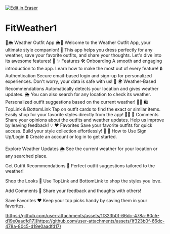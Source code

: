 <p><a target="_blank" href="https://app.eraser.io/workspace/Uy3NUrietcjqR4OwdWVF" id="edit-in-eraser-github-link"><img alt="Edit in Eraser" src="https://firebasestorage.googleapis.com/v0/b/second-petal-295822.appspot.com/o/images%2Fgithub%2FOpen%20in%20Eraser.svg?alt=media&amp;token=968381c8-a7e7-472a-8ed6-4a6626da5501"></a></p>

# FitWeather1
👗🌦️ Weather Outfit App 🌦️👔 Welcome to the Weather Outfit App, your ultimate style companion! 🎉 This app helps you dress perfectly for any weather, save your favorite outfits, and share your thoughts. Let's dive into its awesome features! 🚀 ✨ Features 🛠️ Onboarding A smooth and engaging introduction to the app. Learn how to make the most out of every feature! 🔒 Authentication Secure email-based login and sign-up for personalized experiences. Don't worry, your data is safe with us! 🔐 🌍 Weather-Based Recommendations Automatically detects your location and gives weather updates. 🌦️ You can also search for any location to check its weather. Personalized outfit suggestions based on the current weather! 🧥👖 🛍️ TopLink & BottomLink Tap on outfit cards to find the exact or similar items. Easily shop for your favorite styles directly from the app! 🛒✨ 💬 Comments Share your opinions about the outfits and weather updates. Help us improve by leaving feedback! 💡 ❤️ Favorites Save your favorite outfits for quick access. Build your style collection effortlessly! 📂 🎨 How to Use Sign Up/Login 🔒 Create an account or log in to get started.

Explore Weather Updates 🌦️ See the current weather for your location or any searched place.

Get Outfit Recommendations 👗 Perfect outfit suggestions tailored to the weather!

Shop the Looks 🛒 Use TopLink and BottomLink to shop the styles you love.

Add Comments 💬 Share your feedback and thoughts with others!

Save Favorites ❤️ Keep your top picks handy by saving them in your favorites.

[﻿https://github.com/user-attachments/assets/1f323b0f-66dc-478a-80c5-d19e0aadfd17](https://github.com/user-attachments/assets/1f323b0f-66dc-478a-80c5-d19e0aadfd17) 



<!--- Eraser file: https://app.eraser.io/workspace/Uy3NUrietcjqR4OwdWVF --->
